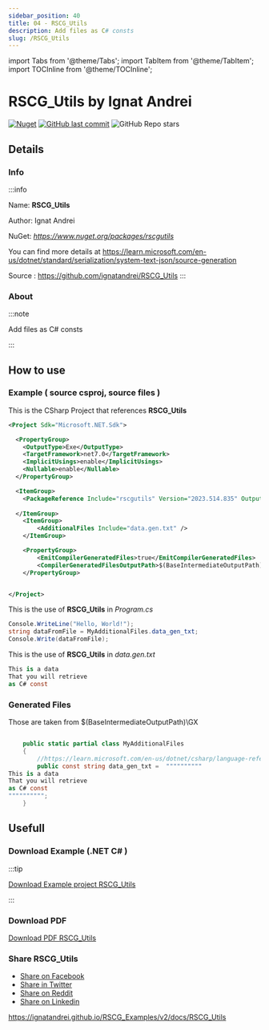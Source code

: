 ```yaml
---
sidebar_position: 40
title: 04 - RSCG_Utils
description: Add files as C# consts
slug: /RSCG_Utils
---
```

import Tabs from '@theme/Tabs';
import TabItem from '@theme/TabItem';
import TOCInline from '@theme/TOCInline';

# RSCG_Utils  by Ignat Andrei

<!---
<TOCInline toc={toc} />
-->
[![Nuget](https://img.shields.io/nuget/dt/rscgutils?label=rscgutils)](https://www.nuget.org/packages/rscgutils)
[![GitHub last commit](https://img.shields.io/github/last-commit/ignatandrei/RSCG_Utils?label=updated)](https://github.com/ignatandrei/RSCG_Utils)
![GitHub Repo stars](https://img.shields.io/github/stars/ignatandrei/RSCG_Utils?style=social)

## Details

### Info
:::info

Name: **RSCG_Utils**

Author: Ignat Andrei

NuGet: 
*https://www.nuget.org/packages/rscgutils*   


You can find more details at https://learn.microsoft.com/en-us/dotnet/standard/serialization/system-text-json/source-generation

Source : https://github.com/ignatandrei/RSCG_Utils
:::

### About
:::note

Add files as C# consts


:::

## How to use

### Example ( source csproj, source files )

<Tabs>

<TabItem value="csproj" label="CSharp Project">

This is the CSharp Project that references **RSCG_Utils**
```xml showLineNumbers {11}
<Project Sdk="Microsoft.NET.Sdk">

  <PropertyGroup>
    <OutputType>Exe</OutputType>
    <TargetFramework>net7.0</TargetFramework>
    <ImplicitUsings>enable</ImplicitUsings>
    <Nullable>enable</Nullable>
  </PropertyGroup>

  <ItemGroup>
    <PackageReference Include="rscgutils" Version="2023.514.835" OutputItemType="Analyzer" ReferenceOutputAssembly="false" />
  
  </ItemGroup>
	<ItemGroup>
		<AdditionalFiles Include="data.gen.txt" />
	</ItemGroup>

	<PropertyGroup>
		<EmitCompilerGeneratedFiles>true</EmitCompilerGeneratedFiles>
		<CompilerGeneratedFilesOutputPath>$(BaseIntermediateOutputPath)\GX</CompilerGeneratedFilesOutputPath>
	</PropertyGroup>


</Project>

```

</TabItem>

  <TabItem value="C:\gth\RSCG_Examples\v2\rscg_examples\RSCG_Utils\src\DemoRSCG_Utils\Program.cs" label="Program.cs" >

  This is the use of **RSCG_Utils** in *Program.cs*

```csharp showLineNumbers 
Console.WriteLine("Hello, World!");
string dataFromFile = MyAdditionalFiles.data_gen_txt;
Console.Write(dataFromFile);
```
  </TabItem>

  <TabItem value="C:\gth\RSCG_Examples\v2\rscg_examples\RSCG_Utils\src\DemoRSCG_Utils\data.gen.txt" label="data.gen.txt" >

  This is the use of **RSCG_Utils** in *data.gen.txt*

```csharp showLineNumbers 
This is a data
That you will retrieve
as C# const
```
  </TabItem>

</Tabs>

### Generated Files

Those are taken from $(BaseIntermediateOutputPath)\GX

<Tabs>


<TabItem value="C:\gth\RSCG_Examples\v2\rscg_examples\RSCG_Utils\src\DemoRSCG_Utils\obj\GX\RSCG_Utils\RSCG_Utils.AdditionalFilesGenerator\MyAdditionalFiles.data.gen.txt.cs" label="MyAdditionalFiles.data.gen.txt.cs" >


```csharp showLineNumbers 

    public static partial class MyAdditionalFiles
    {
        //https://learn.microsoft.com/en-us/dotnet/csharp/language-reference/tokens/raw-string                
        public const string data_gen_txt =  """"""""""
This is a data
That you will retrieve
as C# const
"""""""""";
    }
```

  </TabItem>


</Tabs>

## Usefull

### Download Example (.NET  C# )
:::tip

[Download Example project RSCG_Utils ](/sources/RSCG_Utils.zip)

:::

### Download PDF

[Download PDF RSCG_Utils ](/pdfs/RSCG_Utils.pdf)

### Share RSCG_Utils 

<ul>
  <li><a href="https://www.facebook.com/sharer/sharer.php?u=https%3A%2F%2Fignatandrei.github.io%2FRSCG_Examples%2Fv2%2Fdocs%2FRSCG_Utils&quote=RSCG_Utils" title="Share on Facebook" target="_blank">Share on Facebook</a></li>
  <li><a href="https://twitter.com/intent/tweet?source=https%3A%2F%2Fignatandrei.github.io%2FRSCG_Examples%2Fv2%2Fdocs%2FRSCG_Utils&text=RSCG_Utils:%20https%3A%2F%2Fignatandrei.github.io%2FRSCG_Examples%2Fv2%2Fdocs%2FRSCG_Utils" target="_blank" title="Tweet">Share in Twitter</a></li>
  <li><a href="http://www.reddit.com/submit?url=https%3A%2F%2Fignatandrei.github.io%2FRSCG_Examples%2Fv2%2Fdocs%2FRSCG_Utils&title=RSCG_Utils" target="_blank" title="Submit to Reddit">Share on Reddit</a></li>
  <li><a href="http://www.linkedin.com/shareArticle?mini=true&url=https%3A%2F%2Fignatandrei.github.io%2FRSCG_Examples%2Fv2%2Fdocs%2FRSCG_Utils&title=RSCG_Utils&summary=&source=https%3A%2F%2Fignatandrei.github.io%2FRSCG_Examples%2Fv2%2Fdocs%2FRSCG_Utils" target="_blank" title="Share on LinkedIn">Share on Linkedin</a></li>
</ul>

https://ignatandrei.github.io/RSCG_Examples/v2/docs/RSCG_Utils
